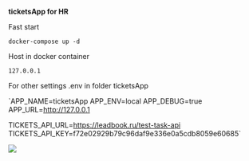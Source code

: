 **ticketsApp for HR**

Fast start

`docker-compose up -d`

Host in docker container

`127.0.0.1`

For other settings .env in folder ticketsApp

`APP_NAME=ticketsApp
APP_ENV=local
APP_DEBUG=true
APP_URL=http://127.0.0.1

TICKETS_API_URL=https://leadbook.ru/test-task-api
TICKETS_API_KEY=f72e02929b79c96daf9e336e0a5cdb8059e60685`

![](https://tellarion.dev/github/ticketsHR.png)